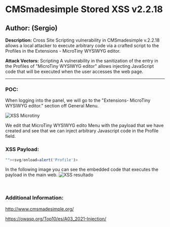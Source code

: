 # CMSmadesimple Stored XSS v2.2.18

## Author: (Sergio)

**Description:** Cross Site Scripting vulnerability in CMSmadesimple v.2.2.18 allows a local attacker to execute arbitrary code via a crafted script to the Profiles in the Extensions - MicroTiny WYSIWYG editor.

**Attack Vectors:** Scripting A vulnerability in the sanitization of the entry in the Profiles of "MicroTiny WYSIWYG editor" allows injecting JavaScript code that will be executed when the user accesses the web page.

---

### POC:


When logging into the panel, we will go to the "Extensions- MicroTiny WYSIWYG editor." section off General Menu.

![XSS Microtiny](https://github.com/sromanhu/CMSmadesimple-Stored-XSS---MicroTIny-extension/assets/87250597/aadc3194-1f5b-420f-acdb-01161623bf94)





We edit that MicroTiny WYSIWYG edito Menu with the payload that we have created and see that we can inject arbitrary Javascript code in the Profile field.


### XSS Payload:

```js
""><svg/onload=alert('Profile')>
```


In the following image you can see the embedded code that executes the payload in the main web.
![XSS resultado](https://github.com/sromanhu/CMSmadesimple-Stored-XSS---MicroTIny-extension/assets/87250597/584720d6-dc91-44f4-beb3-b5b805ede4a3)






</br>

### Additional Information:
http://www.cmsmadesimple.org/

https://owasp.org/Top10/es/A03_2021-Injection/

